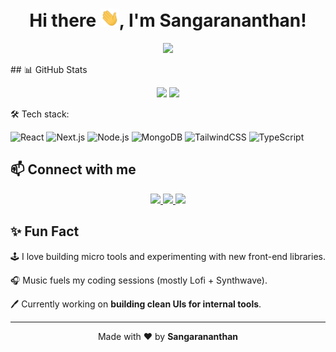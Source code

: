 <h1 align="center">
  Hi there <img src="https://raw.githubusercontent.com/ABSphreak/ABSphreak/master/gifs/Hi.gif" width="30px">, I'm Sangarananthan!
</h1>

<p align="center">
  <img src="https://readme-typing-svg.demolab.com/?lines=Full-stack+Developer;React+%7C+Next.js+%7C+Node;&font=Fira%20Code&center=true&width=500&height=45&color=F7DF1E&vCenter=true&size=22" />
</p>
## 📊 GitHub Stats

<p align="center">
  <img src="https://github-readme-streak-stats.herokuapp.com/?user=Sangarananthan-Dev&theme=highcontrast&hide_border=true" />
  <img src="https://github-readme-stats.vercel.app/api?username=Sangarananthan-Dev&show_icons=true&theme=highcontrast&hide_border=true" />
</p>

🛠 Tech stack:

![React](https://img.shields.io/badge/-React-20232A?style=for-the-badge&logo=react&logoColor=61DAFB)
![Next.js](https://img.shields.io/badge/-Next.js-000?style=for-the-badge&logo=nextdotjs)
![Node.js](https://img.shields.io/badge/-Node.js-339933?style=for-the-badge&logo=nodedotjs&logoColor=white)
![MongoDB](https://img.shields.io/badge/-MongoDB-4EA94B?style=for-the-badge&logo=mongodb&logoColor=white)
![TailwindCSS](https://img.shields.io/badge/-Tailwind-06B6D4?style=for-the-badge&logo=tailwindcss&logoColor=white)
![TypeScript](https://img.shields.io/badge/-TypeScript-007ACC?style=for-the-badge&logo=typescript&logoColor=white)





## 📫 Connect with me

<p align="center">
  <a href="https://www.linkedin.com/in/sangarananthan/">
    <img src="https://img.shields.io/badge/LinkedIn-%230077B5.svg?&style=for-the-badge&logo=linkedin&logoColor=white" />
  </a>
  <a href="mailto:sangarsmart16@gmail.com">
    <img src="https://img.shields.io/badge/Gmail-D14836?style=for-the-badge&logo=gmail&logoColor=white" />
  </a>
  <a href="https://sangarananthan">
    <img src="https://img.shields.io/badge/Portfolio-121212?style=for-the-badge&logo=vercel&logoColor=white" />
  </a>
</p>


## ✨ Fun Fact

🕹️ I love building micro tools and experimenting with new front-end libraries.

🎧 Music fuels my coding sessions (mostly Lofi + Synthwave).

🖊️ Currently working on **building clean UIs for internal tools**.

---

<p align="center">
  Made with ❤️ by <b>Sangarananthan</b>
</p>
